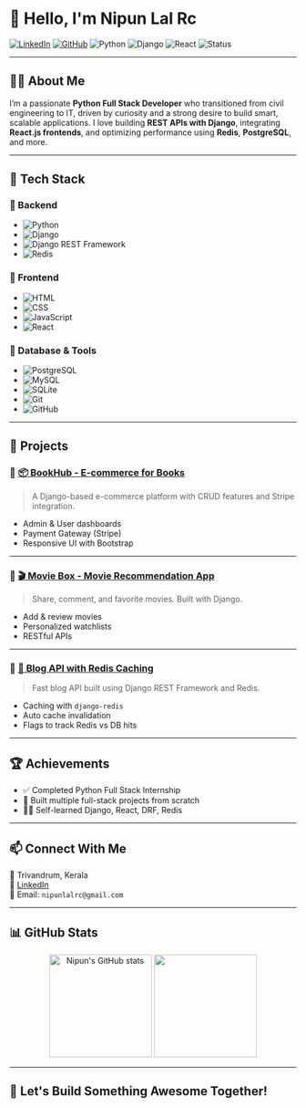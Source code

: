 # 👋 Hello, I'm Nipun Lal Rc

[![LinkedIn](https://img.shields.io/badge/LinkedIn-blue?style=flat&logo=linkedin&logoColor=white)](https://www.linkedin.com/in/nipunlalrc/)
[![GitHub](https://img.shields.io/badge/GitHub-Profile-black?style=flat&logo=github)](https://github.com/yourusername)
![Python](https://img.shields.io/badge/Python-Expert-yellow.svg)
![Django](https://img.shields.io/badge/Django-Framework-green.svg)
![React](https://img.shields.io/badge/React-Frontend-blue.svg)
![Status](https://img.shields.io/badge/Actively_Looking-Yes-green)

---

## 🧑‍💻 About Me

I’m a passionate **Python Full Stack Developer** who transitioned from civil engineering to IT, driven by curiosity and a strong desire to build smart, scalable applications. I love building **REST APIs with Django**, integrating **React.js frontends**, and optimizing performance using **Redis**, **PostgreSQL**, and more.

---

## 🧰 Tech Stack

### 🔹 Backend
- ![Python](https://img.shields.io/badge/-Python-000?logo=python)
- ![Django](https://img.shields.io/badge/-Django-092E20?logo=django)
- ![Django REST Framework](https://img.shields.io/badge/-DRF-red?logo=django)
- ![Redis](https://img.shields.io/badge/-Redis-D82C20?logo=redis)

### 🔹 Frontend
- ![HTML](https://img.shields.io/badge/-HTML5-E34F26?logo=html5)
- ![CSS](https://img.shields.io/badge/-CSS3-1572B6?logo=css3)
- ![JavaScript](https://img.shields.io/badge/-JavaScript-F7DF1E?logo=javascript)
- ![React](https://img.shields.io/badge/-React-61DAFB?logo=react)

### 🔹 Database & Tools
- ![PostgreSQL](https://img.shields.io/badge/-PostgreSQL-336791?logo=postgresql)
- ![MySQL](https://img.shields.io/badge/-MySQL-4479A1?logo=mysql)
- ![SQLite](https://img.shields.io/badge/-SQLite-003B57?logo=sqlite)
- ![Git](https://img.shields.io/badge/-Git-F05032?logo=git)
- ![GitHub](https://img.shields.io/badge/-GitHub-181717?logo=github)

---

## 🚀 Projects

### 🔸 [📦 BookHub - E-commerce for Books](https://github.com/yourusername/bookhub)
> A Django-based e-commerce platform with CRUD features and Stripe integration.

- Admin & User dashboards
- Payment Gateway (Stripe)
- Responsive UI with Bootstrap

---

### 🔸 [🎬 Movie Box - Movie Recommendation App](https://github.com/yourusername/movie-box)
> Share, comment, and favorite movies. Built with Django.

- Add & review movies
- Personalized watchlists
- RESTful APIs

---

### 🔸 [📰 Blog API with Redis Caching](https://github.com/yourusername/drf-blog-api-redis-cache)
> Fast blog API built using Django REST Framework and Redis.

- Caching with `django-redis`
- Auto cache invalidation
- Flags to track Redis vs DB hits

---

## 🏆 Achievements

- ✅ Completed Python Full Stack Internship
- 🧠 Built multiple full-stack projects from scratch
- 👨‍💻 Self-learned Django, React, DRF, Redis

---

## 📫 Connect With Me

📍 Trivandrum, Kerala  
💼 [LinkedIn](https://www.linkedin.com/in/nipunlalrc/)  
📧 Email: `nipunlalrc@gmail.com`

---

## 📊 GitHub Stats

<p align="center">
  <img src="https://github-readme-stats.vercel.app/api?username=Nipunlal2000&show_icons=true&theme=github_dark" alt="Nipun's GitHub stats" height="180"/>
  <img src="https://github-readme-stats.vercel.app/api/top-langs/?username=Nipunlal2000&layout=compact&theme=github_dark" height="180"/>
</p>

---

## 🌟 Let's Build Something Awesome Together!
